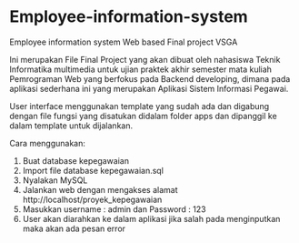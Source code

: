 # Employee-information-system
Employee information system Web based
Final project VSGA

Ini merupakan File Final Project yang akan dibuat oleh nahasiswa Teknik Informatika multimedia untuk ujian praktek akhir semester mata kuliah Pemrograman Web yang berfokus pada Backend developing, dimana pada aplikasi sederhana ini yang merupakan Aplikasi Sistem Informasi Pegawai.

User interface menggunakan template yang sudah ada dan digabung dengan file fungsi yang disatukan didalam folder apps dan dipanggil ke dalam template untuk dijalankan.

Cara menggunakan:
1. Buat database kepegawaian
2. Import file database kepegawaian.sql
3. Nyalakan MySQL
4. Jalankan web dengan mengakses alamat http://localhost/proyek_kepegawaian
5. Masukkan username : admin dan Password : 123
6. User akan diarahkan ke dalam aplikasi jika salah pada menginputkan maka akan ada pesan error
